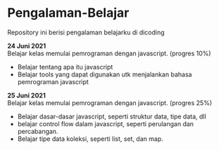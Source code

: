 # Pengalaman-Belajar
Repository ini berisi pengalaman belajarku di dicoding

**24 Juni 2021**  
Belajar kelas memulai pemrograman dengan javascript. (progres 10%)
  * Belajar tentang apa itu javascript
  * Belajar tools yang dapat digunakan utk menjalankan bahasa pemrograman javascript

**25 Juni 2021**  
Belajar kelas memulai pemrograman dengan javascript. (progres 25%)
 * Belajar dasar-dasar javascript, seperti struktur data, tipe data, dll
 * belajar control flow dalam javascript, seperti perulangan dan percabangan.
 * Belajar tipe data koleksi, seperti list, set, dan map.

